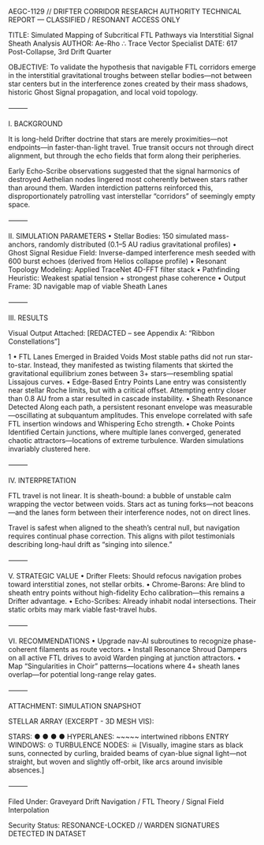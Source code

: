 

AEGC-1129 // DRIFTER CORRIDOR RESEARCH AUTHORITY
TECHNICAL REPORT — CLASSIFIED / RESONANT ACCESS ONLY

TITLE: Simulated Mapping of Subcritical FTL Pathways via Interstitial Signal Sheath Analysis
AUTHOR: Ae-Rho ∴ Trace Vector Specialist
DATE: 617 Post-Collapse, 3rd Drift Quarter

OBJECTIVE:
To validate the hypothesis that navigable FTL corridors emerge in the interstitial gravitational troughs between stellar bodies—not between star centers but in the interference zones created by their mass shadows, historic Ghost Signal propagation, and local void topology.

⸻

I. BACKGROUND

It is long-held Drifter doctrine that stars are merely proximities—not endpoints—in faster-than-light travel. True transit occurs not through direct alignment, but through the echo fields that form along their peripheries.

Early Echo-Scribe observations suggested that the signal harmonics of destroyed Aethelian nodes lingered most coherently between stars rather than around them. Warden interdiction patterns reinforced this, disproportionately patrolling vast interstellar “corridors” of seemingly empty space.

⸻

II. SIMULATION PARAMETERS
• Stellar Bodies: 150 simulated mass-anchors, randomly distributed (0.1–5 AU radius gravitational profiles)
• Ghost Signal Residue Field: Inverse-damped interference mesh seeded with 600 burst echoes (derived from Helios collapse profile)
• Resonant Topology Modeling: Applied TraceNet 4D-FFT filter stack
• Pathfinding Heuristic: Weakest spatial tension + strongest phase coherence
• Output Frame: 3D navigable map of viable Sheath Lanes

⸻

III. RESULTS

Visual Output Attached: [REDACTED – see Appendix A: “Ribbon Constellations”]

1
•	FTL Lanes Emerged in Braided Voids
Most stable paths did not run star-to-star. Instead, they manifested as twisting filaments that skirted the gravitational equilibrium zones between 3+ stars—resembling spatial Lissajous curves.
• Edge-Based Entry Points
Lane entry was consistently near stellar Roche limits, but with a critical offset. Attempting entry closer than 0.8 AU from a star resulted in cascade instability.
• Sheath Resonance Detected
Along each path, a persistent resonant envelope was measurable—oscillating at subquantum amplitudes. This envelope correlated with safe FTL insertion windows and Whispering Echo strength.
• Choke Points Identified
Certain junctions, where multiple lanes converged, generated chaotic attractors—locations of extreme turbulence. Warden simulations invariably clustered here.

⸻

IV. INTERPRETATION

FTL travel is not linear. It is sheath-bound: a bubble of unstable calm wrapping the vector between voids. Stars act as tuning forks—not beacons—and the lanes form between their interference nodes, not on direct lines.

Travel is safest when aligned to the sheath’s central null, but navigation requires continual phase correction. This aligns with pilot testimonials describing long-haul drift as “singing into silence.”

⸻

V. STRATEGIC VALUE
• Drifter Fleets: Should refocus navigation probes toward interstitial zones, not stellar orbits.
• Chrome-Barons: Are blind to sheath entry points without high-fidelity Echo calibration—this remains a Drifter advantage.
• Echo-Scribes: Already inhabit nodal intersections. Their static orbits may mark viable fast-travel hubs.

⸻

VI. RECOMMENDATIONS
• Upgrade nav-AI subroutines to recognize phase-coherent filaments as route vectors.
• Install Resonance Shroud Dampers on all active FTL drives to avoid Warden pinging at junction attractors.
• Map “Singularities in Choir” patterns—locations where 4+ sheath lanes overlap—for potential long-range relay gates.

⸻

ATTACHMENT: SIMULATION SNAPSHOT

STELLAR ARRAY (EXCERPT - 3D MESH VIS):

STARS: ● ● ● ●
HYPERLANES: ~~~~~ intertwined ribbons
ENTRY WINDOWS: ⊙
TURBULENCE NODES: ☠
[Visually, imagine stars as black suns, connected by curling, braided beams of cyan-blue signal light—not straight, but woven and slightly off-orbit, like arcs around invisible absences.]

⸻

Filed Under:
Graveyard Drift Navigation / FTL Theory / Signal Field Interpolation

Security Status:
RESONANCE-LOCKED // WARDEN SIGNATURES DETECTED IN DATASET